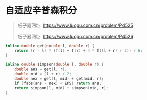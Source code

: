 # 自适应辛普森积分

> 板子题网址: https://www.luogu.com.cn/problem/P4525
>
> 板子题网址: https://www.luogu.com.cn/problem/P4526

```cpp
inline double get(double l, double r) {
    return (r - l) * (f(l) + f(r) + 4 * f((l + r) / 2)) / 6;
}

inline double simpson(double l, double r) {
    double ans = get(l, r);
    double mid = (l + r) / 2;
    double nex = get(l, mid) + get(mid, r);
    if (fabs(ans - nex) < EPS) return ans;
    return simpson(l, mid) + simpson(mid, r);
}
```
